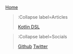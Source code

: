 [Home](/)
> :Collapse label=Articles
>
> [Kotlin DSL](/docs/kotlin-dsl)

> :Collapse label=Socials
>
> [Github](https://github.com/TimBritton)
> [Twitter](https://www.twitter.com/Ziberath)
